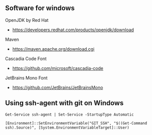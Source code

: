 ## Software for windows

OpenJDK by Red Hat
- https://developers.redhat.com/products/openjdk/download

Maven
- https://maven.apache.org/download.cgi

Cascadia Code Font
- https://github.com/microsoft/cascadia-code

JetBrains Mono Font
- https://github.com/JetBrains/JetBrainsMono

## Using ssh-agent with git on Windows

```
Get-Service ssh-agent | Set-Service -StartupType Automatic

[Environment]::SetEnvironmentVariable("GIT_SSH", "$((Get-Command ssh).Source)", [System.EnvironmentVariableTarget]::User)
```
